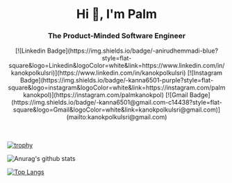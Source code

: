 <!--
### Hi there 👋


**kanokpolkulsri/kanokpolkulsri** is a ✨ _special_ ✨ repository because its `README.md` (this file) appears on your GitHub profile.

Here are some ideas to get you started:

- 🔭 I’m currently working on ...
- 🌱 I’m currently learning ...
- 👯 I’m looking to collaborate on ...
- 🤔 I’m looking for help with ...
- 💬 Ask me about ...
- 📫 How to reach me: ...
- 😄 Pronouns: ...
- ⚡ Fun fact: ...
-->

<h1 align="center">Hi 👋, I'm Palm</h1>
<h3 align="center">The Product-Minded Software Engineer</h3>
<div align="center">
[![Linkedin Badge](https://img.shields.io/badge/-anirudhemmadi-blue?style=flat-square&logo=Linkedin&logoColor=white&link=https://www.linkedin.com/in/kanokpolkulsri)](https://www.linkedin.com/in/kanokpolkulsri)
[![Instagram Badge](https://img.shields.io/badge/-kanna6501-purple?style=flat-square&logo=instagram&logoColor=white&link=https://instagram.com/palmkanokpol)](https://instagram.com/palmkanokpol)
[![Gmail Badge](https://img.shields.io/badge/-kanna6501@gmail.com-c14438?style=flat-square&logo=Gmail&logoColor=white&link=kanokpolkulsri@gmail.com)](mailto:kanokpolkulsri@gmail.com)
</div>
<br/><br/>

[![trophy](https://github-profile-trophy.vercel.app/?username=kanokpolkulsri&title=MultiLanguage,Stars,Repositories,Commit)](https://github.com/ryo-ma/github-profile-trophy)

![Anurag's github stats](https://github-readme-stats.vercel.app/api?username=kanokpolkulsri&count_private=true&show_icons=true&hide=issues,contribs)

[![Top Langs](https://github-readme-stats.vercel.app/api/top-langs/?username=kanokpolkulsri&layout=compact)](https://github.com/anuraghazra/github-readme-stats)
